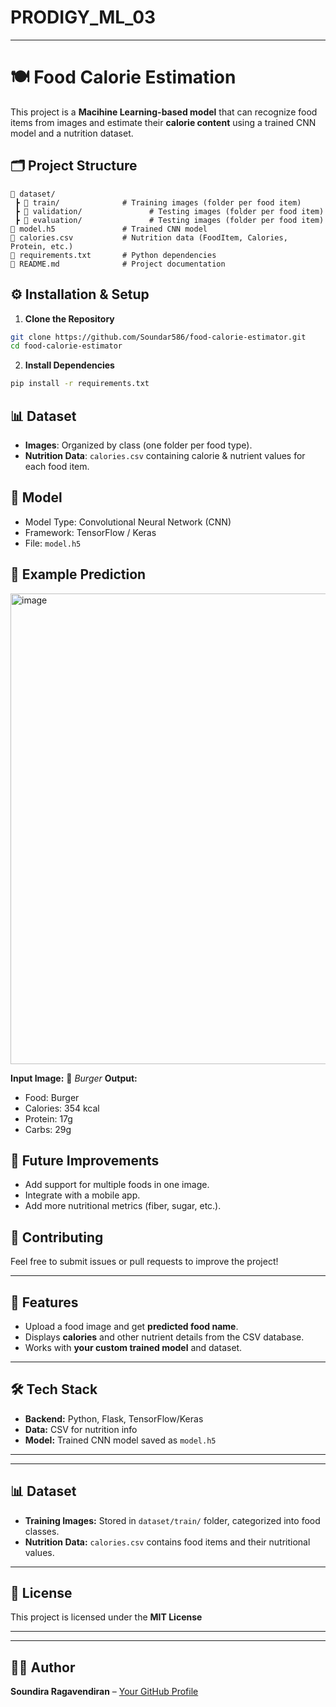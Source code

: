 # PRODIGY_ML_03
---

# 🍽️ Food Calorie Estimation

This project is a **Macihine Learning-based model** that can recognize food items from images and estimate their **calorie content** using a trained CNN model and a nutrition dataset.

## 🗂️ Project Structure

```
📂 dataset/
 ┣ 📂 train/              # Training images (folder per food item)
 ┣ 📂 validation/               # Testing images (folder per food item)
 ┣ 📂 evaluation/               # Testing images (folder per food item)
📄 model.h5               # Trained CNN model
📄 calories.csv           # Nutrition data (FoodItem, Calories, Protein, etc.)
📄 requirements.txt       # Python dependencies
📄 README.md              # Project documentation
```

## ⚙️ Installation & Setup

1. **Clone the Repository**

```bash
git clone https://github.com/Soundar586/food-calorie-estimator.git
cd food-calorie-estimator
```

2. **Install Dependencies**

```bash
pip install -r requirements.txt
```

## 📊 Dataset

* **Images**: Organized by class (one folder per food type).
* **Nutrition Data**: `calories.csv` containing calorie & nutrient values for each food item.

## 🧠 Model

* Model Type: Convolutional Neural Network (CNN)
* Framework: TensorFlow / Keras
* File: `model.h5`

## 📸 Example Prediction

<img width="1097" height="753" alt="image" src="https://github.com/user-attachments/assets/ff90d536-2fa2-4770-9dee-d8a2ac96dc44" />


**Input Image:**
🍔 *Burger*
**Output:**

* Food: Burger
* Calories: 354 kcal
* Protein: 17g
* Carbs: 29g

## 📌 Future Improvements

* Add support for multiple foods in one image.
* Integrate with a mobile app.
* Add more nutritional metrics (fiber, sugar, etc.).

## 🤝 Contributing

Feel free to submit issues or pull requests to improve the project!

---

## 🚀 Features

* Upload a food image and get **predicted food name**.
* Displays **calories** and other nutrient details from the CSV database.
* Works with **your custom trained model** and dataset.

---

## 🛠️ Tech Stack

* **Backend:** Python, Flask, TensorFlow/Keras
* **Data:** CSV for nutrition info
* **Model:** Trained CNN model saved as `model.h5`

---

---

## 📊 Dataset

* **Training Images:** Stored in `dataset/train/` folder, categorized into food classes.
* **Nutrition Data:** `calories.csv` contains food items and their nutritional values.

---

## 📜 License

This project is licensed under the **MIT License** 

---

---

## 👨‍💻 Author

**Soundira Ragavendiran** – [Your GitHub Profile](https://github.com/Soundar586)

